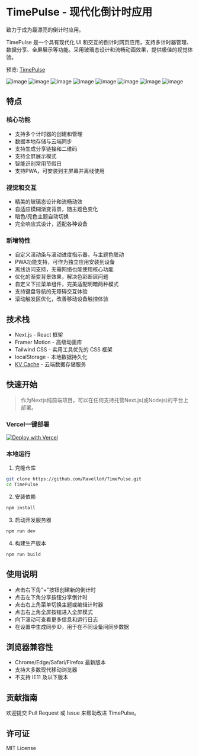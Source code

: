 # TimePulse - 现代化倒计时应用

致力于成为最漂亮的倒计时应用。

TimePulse 是一个具有现代化 UI 和交互的倒计时网页应用，支持多计时器管理、数据分享、全屏展示等功能。采用玻璃态设计和流畅动画效果，提供极佳的视觉体验。

预览: [TimePulse](https://timepulse.ravelloh.top/)

![image](https://raw.ravelloh.top/20250323/image.2obow0upmh.webp)
![image](https://raw.ravelloh.top/20250323/image.7zqlgqhqss.webp)
![image](https://raw.ravelloh.top/20250323/image.26ln7ftxqc.webp)
![image](https://raw.ravelloh.top/20250323/image.9nzydxa4pj.webp)
![image](https://raw.ravelloh.top/20250323/image.83a7egcmsx.webp)
![image](https://raw.ravelloh.top/20250323/image.9dd4kru4xb.webp)
![image](https://raw.ravelloh.top/20250323/image.51ebd8a4jh.webp)
![image](https://raw.ravelloh.top/20250323/image.6wqw5umcp8.webp)

## 特点

### 核心功能
- 支持多个计时器的创建和管理
- 数据本地存储与云端同步
- 支持生成分享链接和二维码
- 支持全屏展示模式
- 智能识别常用节假日
- 支持PWA，可安装到主屏幕并离线使用

### 视觉和交互
- 精美的玻璃态设计和流畅动效
- 自适应模糊渐变背景，随主题色变化
- 暗色/亮色主题自动切换
- 完全响应式设计，适配各种设备

### 新增特性
- 自定义滚动条与滚动进度指示器，与主题色联动
- PWA功能支持，可作为独立应用安装到设备
- 离线访问支持，无需网络也能使用核心功能
- 优化的渐变背景效果，解决色彩断层问题
- 自定义下拉菜单组件，完美适配明暗两种模式
- 支持键盘导航的无障碍交互体验
- 滚动触发区优化，改善移动设备触控体验

## 技术栈

- Next.js - React 框架
- Framer Motion - 高级动画库
- Tailwind CSS - 实用工具优先的 CSS 框架
- localStorage - 本地数据持久化
- [KV Cache](https://github.com/RavelloH/kv-cache) - 云端数据存储服务

## 快速开始
> 作为Nextjs纯前端项目，可以在任何支持托管Next.js(或Nodejs)的平台上部署。

### Vercel一键部署
[![Deploy with Vercel](https://vercel.com/button)](https://vercel.com/new/clone?repository-url=https%3A%2F%2Fgithub.com%2FRavelloH%2FTimePulse)

### 本地运行

1. 克隆仓库
```bash
git clone https://github.com/RavelloH/TimePulse.git
cd TimePulse
```

2. 安装依赖
```bash
npm install
```

3. 启动开发服务器
```bash
npm run dev
```

4. 构建生产版本
```bash
npm run build
```

## 使用说明

- 点击右下角"+"按钮创建新的倒计时
- 点击左下角分享按钮分享倒计时
- 点击右上角菜单切换主题或编辑计时器
- 点击右上角全屏按钮进入全屏模式
- 向下滚动可查看更多信息和运行日志
- 在设置中生成同步ID，用于在不同设备间同步数据

## 浏览器兼容性

- Chrome/Edge/Safari/Firefox 最新版本
- 支持大多数现代移动浏览器
- 不支持 IE11 及以下版本

## 贡献指南

欢迎提交 Pull Request 或 Issue 来帮助改进 TimePulse。

## 许可证

MIT License
